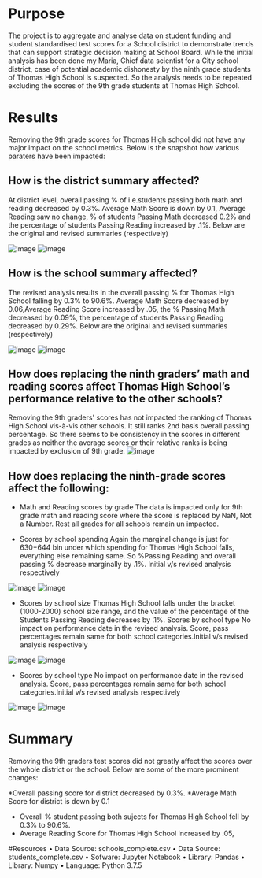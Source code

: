 # Purpose

The project is to aggregate and analyse data on student funding and student standardised test scores for a School district to demonstrate trends that can support strategic decision making at School Board. 
While the initial analysis has been done my Maria, Chief data scientist for a City school district, case of potential academic dishonesty by the ninth grade students of Thomas High School is suspected. So the analysis needs to be repeated excluding the scores of the 9th grade students at Thomas High School.

# Results
Removing the 9th grade scores for Thomas High school did not have any major impact on the school metrics. Below is the snapshot how various paraters have been impacted:
## How is the district summary affected?
At district level, overall passing % of i.e.students passing both math and reading decreased by 0.3%. Average Math Score is down by 0.1, Average Reading saw no change, % of students Passing Math decreased 0.2% and the percentage of students Passing Reading increased by .1%. Below are the original and revised summaries (respectively)

![image](https://user-images.githubusercontent.com/98617082/160246790-cdcc801e-2639-43ba-a3bc-c5d46b0bd232.png)
![image](https://user-images.githubusercontent.com/98617082/160245299-f8fa4a12-45b1-4649-be8f-cc59bacbe964.png)
 
## How is the school summary affected?
The revised analysis results in the overall passing % for Thomas High School falling by 0.3% to 90.6%. Average Math Score decreased by 0.06,Average Reading Score increased by .05, the % Passing Math decreased by 0.09%, the percentage of students Passing Reading decreased by 0.29%. Below are the original and revised summaries (respectively)

![image](https://user-images.githubusercontent.com/98617082/160245886-3cb56854-00f9-458c-b9a5-32ed8a6b1038.png)
![image](https://user-images.githubusercontent.com/98617082/160245889-1d557f9b-e684-49d3-88cf-4d20a5487d82.png)


## How does replacing the ninth graders’ math and reading scores affect Thomas High School’s performance relative to the other schools?
Removing the 9th graders' scores has not impacted the ranking of Thomas High School vis-à-vis other schools. It still ranks 2nd basis overall passing percentage. So there seems to be consistency in the scores in different grades as neither the average scores or their relative ranks is being impacted by exclusion of 9th grade.
![image](https://user-images.githubusercontent.com/98617082/160246029-adcd85f1-f54a-4342-a134-239b9a1cad45.png)

## How does replacing the ninth-grade scores affect the following:
* Math and Reading scores by grade
The data is impacted only for 9th grade math and reading score where the score is replaced by NaN, Not a Number. Rest all grades for all schools remain un impacted.

* Scores by school spending
Again the marginal change is just for $630-$644 bin under which spending for Thomas High School falls, everything else remaining same. So %Passing Reading and overall passing % decrease marginally by .1%. Initial v/s revised analysis respectively

![image](https://user-images.githubusercontent.com/98617082/160246718-58eeb805-8419-4aff-9544-e2f4cfc342b6.png)
![image](https://user-images.githubusercontent.com/98617082/160246357-6bd0fb2e-7f48-48fa-8941-c15697d8936d.png)

* Scores by school size
Thomas High School falls under the bracket (1000-2000) school size range, and the value of the percentage of the Students Passing Reading decreases by .1%. 
Scores by school type
No impact on performance date in the revised analysis. Score, pass percentages remain same for both school categories.Initial v/s revised analysis respectively


![image](https://user-images.githubusercontent.com/98617082/160246585-74fe06bd-2414-4469-9b4a-c30dbdda6e05.png)
![image](https://user-images.githubusercontent.com/98617082/160246591-ff2b046c-67ee-4c2f-a540-e5c5ba03528f.png)

* Scores by school type
No impact on performance date in the revised analysis. Score, pass percentages remain same for both school categories.Initial v/s revised analysis respectively

![image](https://user-images.githubusercontent.com/98617082/160246550-6df64c06-39a6-497a-8d06-2fd2bc9aee41.png)
![image](https://user-images.githubusercontent.com/98617082/160246573-f45139f2-ae2f-4f18-a0ab-7ff9890f5351.png)

# Summary
Removing the 9th graders test scores did not greatly affect the scores over the whole district or the school. Below are some of the more prominent changes:

*Overall passing score for district decreased by 0.3%.
*Average Math Score for district is down by 0.1
* Overall % student passing both sujects for Thomas High School fell by 0.3% to 90.6%. 
* Average Reading Score for Thomas High School increased by .05,



#Resources
•	Data Source: schools_complete.csv
•	Data Source: students_complete.csv
•	Sofware: Jupyter Notebook 
•	Library: Pandas
•	Library: Numpy
•	Language: Python 3.7.5

